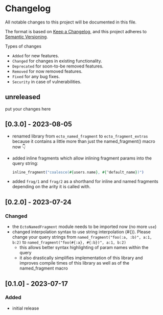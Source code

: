 # Changelog

All notable changes to this project will be documented in this file.

The format is based on [Keep a Changelog](https://keepachangelog.com/en/1.0.0/),
and this project adheres to [Semantic Versioning](https://semver.org/spec/v2.0.0.html).

Types of changes

- `Added` for new features.
- `Changed` for changes in existing functionality.
- `Deprecated` for soon-to-be removed features.
- `Removed` for now removed features.
- `Fixed` for any bug fixes.
- `Security` in case of vulnerabilities.

## unreleased

put your changes here

## [0.3.0] - 2023-08-05

* renamed library from `ecto_named_fragment` to `ecto_fragment_extras` because it contains a little more than just the named_fragment() macro now 👇
* added inline fragments which allow inlining fragment params into the query string:
   
  ```elixir
  inline_fragment("coalesce(#{users.name}, #{^default_name})")
  ```
* added `frag/1` and `frag/2` as a shorthand for inline and named fragments depending on the arity it is called with.

## [0.2.0] - 2023-07-24

### Changed

* the `EctoNamedFragment` module needs to be imported now (no more `use`)
* changed interpolation syntax to use string interpolation (#{}). Please change your query strings from `named_fragment("foo(:a, :b)", a:1, b:2)` to `named_fragment("foo(#{:a}, #{:b})", a:1, b:2)`
  * this allows better syntax highlighting of param names within the query
  * it also drastically simplifies implementation of this library and improves compile times of this library as well as of the named_fragment macro


## [0.1.0] - 2023-07-17

### Added

* initial release
